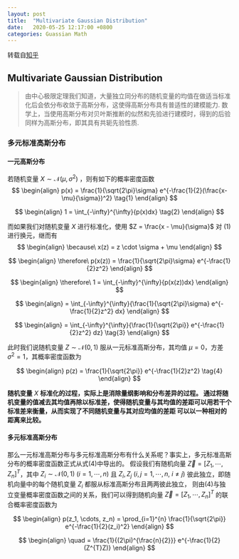 ```yaml
---
layout: post
title:  "Multivariate Gaussian Distribution"
date:   2020-05-25 12:17:00 +0800
categories: Guassian Math
---
```


转载自[知乎](https://zhuanlan.zhihu.com/p/58987388 "多元高斯分布详解")

## Multivariate Gaussian Distribution
> 由中心极限定理我们知道，大量独立同分布的随机变量的均值在做适当标准化后会依分布收敛于高斯分布，这使得高斯分布具有普适性的建模能力.
> 数学上，当使用高斯分布对贝叶斯推断的似然和先验进行建模时，得到的后验同样为高斯分布，即其具有共轭先验性质.

### 多元标准高斯分布
#### 一元高斯分布
若随机变量 $X \sim \mathcal{N}(\mu, \sigma^2)$ ，则有如下的概率密度函数
$$
\begin{align}
p(x) = \frac{1}{\sqrt{2\pi}\sigma} e^{-\frac{1}{2}(\frac{x-\mu}{\sigma})^2} \tag{1}
\end{align}
$$

$$
\begin{align}
1 = \int_{-\infty}^{\infty}{p(x)dx} \tag{2}
\end{align}
$$

而如果我们对随机变量 $X$ 进行标准化，使用 $Z = \frac{x - \mu}{\sigma}$ 对 (1) 进行换元，继而有
$$
\begin{align}
\because\ x(z) = z \cdot \sigma + \mu
\end{align}
$$

$$
\begin{align}
\therefore\ p(x(z)) = \frac{1}{\sqrt{2\pi}\sigma} e^{-\frac{1}{2}z^2}
\end{align}
$$

$$
\begin{align}
\therefore\ 1 = \int_{-\infty}^{\infty}{p(x(z))dx}
\end{align}
$$

$$
\begin{align}
= \int_{-\infty}^{\infty}{\frac{1}{\sqrt{2\pi}\sigma} e^{-\frac{1}{2}z^2} dx}
\end{align}
$$

$$
\begin{align}
= \int_{-\infty}^{\infty}{\frac{1}{\sqrt{2\pi}} e^{-\frac{1}{2}z^2} dz} \tag{3}
\end{align}
$$

此时我们说随机变量 $Z \sim \mathcal{N}(0,1)$ 服从一元标准高斯分布，其均值 $\mu = 0$，方差 $\sigma^2 = 1$，其概率密度函数为

$$
\begin{align}
p(z) = \frac{1}{\sqrt{2\pi}} e^{-\frac{1}{2}z^2} \tag{4}
\end{align}
$$

**随机变量** $X$ **标准化的过程，实际上是消除量纲影响和分布差异的过程。
通过将随机变量的值减去其均值再除以标准差，使得随机变量与其均值的差距可以用若干个标准差来衡量，从而实现了不同随机变量与其对应均值的差距
可以以一种相对的距离来比较。**

#### 多元标准高斯分布
那么一元标准高斯分布与多元标准高斯分布有什么关系呢？事实上，多元标准高斯分布的概率密度函数正式从式(4)中导出的。
假设我们有随机向量 $\overrightarrow{Z} = [Z_1, \cdots, Z_n]^T$，其中 $Z_i \sim \mathcal{N}(0,1)\ (i=1, \cdots, n)$
且 $Z_i, Z_j\ (i,j=1, \cdots, n,\ i \neq j)$ 彼此独立，即随机向量中的每个随机变量 $Z_i$ 都服从标准高斯分布且两两彼此独立，
则由(4)与独立变量概率密度函数之间的关系，我们可以得到随机向量 $\overrightarrow{Z} = [Z_1, \cdots, Z_n]^T$ 的联合概率密度函数为

$$
\begin{align}
p(z_1, \cdots, z_n) = \prod_{i=1}^{n} \frac{1}{\sqrt{2\pi}} e^{-\frac{1}{2}(z_i)^2}
\end{align}
$$

$$
\begin{align}
\quad = \frac{1}{(2\pi)^{\frac{n}{2}}} e^{-\frac{1}{2}(Z^{T}Z)}
\end{align}
$$

















